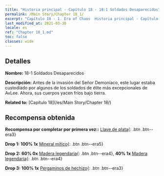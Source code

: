 ```yaml
---
title: "Historia principal - Capítulo 18 - 18-1 Soldados Desaparecidos"
permalink: /Main Story/Chapter 18_1/
excerpt: "Capítulo 18 - 1. Era of Chaos  Historia principal - Capítulo 18_1. 18-1 Soldados Desaparecidos"
last_modified_at: 2021-03-30
locale: es
ref: "Chapter 18_1.md"
toc: false
classes: wide
---
```


## Detalles

 **Nombre:** 18-1 Soldados Desaparecidos

 **Descripción:** Antes de la invasión del Señor Demoníaco, este lugar estaba custodiado por algunos de los soldados de élite más excepcionales de AvLee. Ahora, sus cuerpos yacen fríos bajo tierra.

 **Related to:** [Capítulo 18](/es/Main Story/Chapter 18/)

## Recompensa obtenida

 **Recompensa por completar por primera vez::** [Llave de plata](/es/Items/con_693/){: .btn .btn--era3}

 **Drop 1:** **100% 1x** [Mineral mítico](/es/Items/mat_61/){: .btn .btn--era5}

 **Drop 2:** **60% 0x** [Madera legendaria](/es/Items/mat_55/){: .btn .btn--era4}, **40% 1x** [Madera legendaria](/es/Items/mat_55/){: .btn .btn--era4}

 **Drop 3:** **100% 1x** [Pergaminos de hechizo](/es/Items/con_694/){: .btn .btn--era3}

